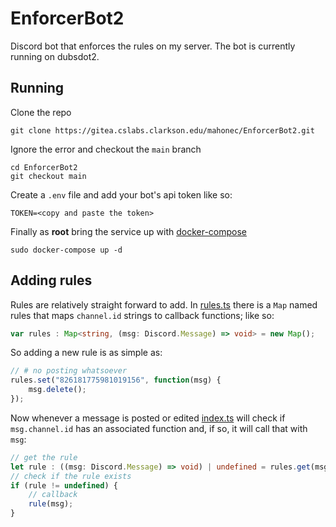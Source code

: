 # EnforcerBot2

Discord bot that enforces the rules on my server. The bot is currently running on dubsdot2.

## Running

Clone the repo

```
git clone https://gitea.cslabs.clarkson.edu/mahonec/EnforcerBot2.git
```

Ignore the error and checkout the `main` branch

```
cd EnforcerBot2
git checkout main
```

Create a `.env` file and add your bot's api token like so:

```
TOKEN=<copy and paste the token>
```

Finally as **root** bring the service up with [docker-compose](https://docs.docker.com/compose/install/) 

```
sudo docker-compose up -d
```

## Adding rules

Rules are relatively straight forward to add. In [rules.ts](/src/rules.ts) there is a `Map` named rules that maps `channel.id` strings to callback functions; like so:

```ts
var rules : Map<string, (msg: Discord.Message) => void> = new Map();
```

So adding a new rule is as simple as:

```ts
// # no posting whatsoever
rules.set("826181775981019156", function(msg) {
    msg.delete();
});
```

Now whenever a message is posted or edited [index.ts](/src/index.ts) will check if `msg.channel.id` has an associated function and, if so, it will call that with `msg`:

```ts
// get the rule
let rule : ((msg: Discord.Message) => void) | undefined = rules.get(msg.channel.id);
// check if the rule exists
if (rule != undefined) {
    // callback
    rule(msg);
}
```